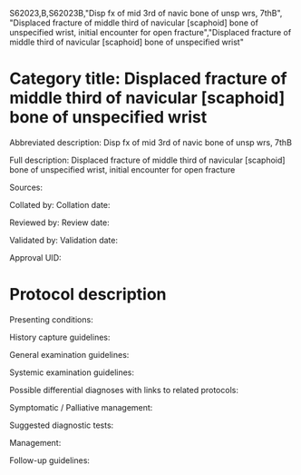 S62023,B,S62023B,"Disp fx of mid 3rd of navic bone of unsp wrs, 7thB", "Displaced fracture of middle third of navicular [scaphoid] bone of unspecified wrist, initial encounter for open fracture","Displaced fracture of middle third of navicular [scaphoid] bone of unspecified wrist"
# Category title: Displaced fracture of middle third of navicular [scaphoid] bone of unspecified wrist

Abbreviated description: Disp fx of mid 3rd of navic bone of unsp wrs, 7thB

Full description: Displaced fracture of middle third of navicular [scaphoid] bone of unspecified wrist, initial encounter for open fracture

Sources:

Collated by:
Collation date:

Reviewed by:
Review date:

Validated by:
Validation date:

Approval UID:

# Protocol description

Presenting conditions:

History capture guidelines:

General examination guidelines:

Systemic examination guidelines:

Possible differential diagnoses with links to related protocols:

Symptomatic / Palliative management:

Suggested diagnostic tests:

Management:

Follow-up guidelines:
